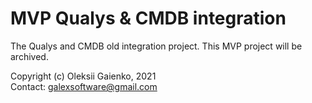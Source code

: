 # MVP Qualys & CMDB integration
The Qualys and CMDB old integration project.
This MVP project will be archived.

Copyright (c) Oleksii Gaienko, 2021  
Contact: galexsoftware@gmail.com

